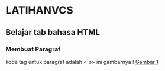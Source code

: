 # LATIHANVCS
## Belajar tab bahasa HTML

### Membuat Paragraf
kode tag untuk paragraf adalah < p>
ini gambarnya
! [Gambar 1](capture/ss1.png)
